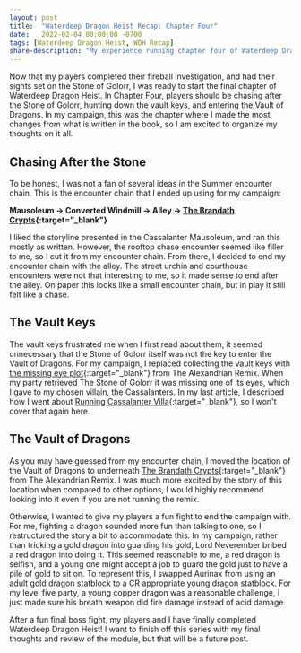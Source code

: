 ```yaml
---
layout: post
title:  "Waterdeep Dragon Heist Recap: Chapter Four"
date:   2022-02-04 00:00:00 -0700
tags: [Waterdeep Dragon Heist, WDH Recap]
share-description: "My experience running chapter four of Waterdeep Dragon Heist."
---
```


Now that my players completed their fireball investigation, and had their sights set on the Stone of Golorr, I was ready to start the final chapter of Waterdeep Dragon Heist. In Chapter Four, players should be chasing after the Stone of Golorr, hunting down the vault keys, and entering the Vault of Dragons. In my campaign, this was the chapter where I made the most changes from what is written in the book, so I am excited to organize my thoughts on it all.

## Chasing After the Stone
To be honest, I was not a fan of several ideas in the Summer encounter chain. This is the encounter chain that I ended up using for my campaign:

**Mausoleum -> Converted Windmill -> Alley -> [The Brandath Crypts](https://thealexandrian.net/wordpress/42819/roleplaying-games/dragon-heist-remix-part-6b-the-brandath-crypts){:target="_blank"}**

I liked the storyline presented in the Cassalanter Mausoleum, and ran this mostly as written. However, the rooftop chase encounter seemed like filler to me, so I cut it from my encounter chain. From there, I decided to end my encounter chain with the alley. The street urchin and courthouse encounters were not that interesting to me, so it made sense to end after the alley. On paper this looks like a small encounter chain, but in play it still felt like a chase.

## The Vault Keys
The vault keys frustrated me when I first read about them, it seemed unnecessary that the Stone of Golorr itself was not the key to enter the Vault of Dragons. For my campaign, I replaced collecting the vault keys with [the missing eye plot](https://thealexandrian.net/wordpress/41345/roleplaying-games/dragon-heist-remix-part-4-the-eyes-of-the-stone){:target="_blank"} from The Alexandrian Remix. When my party retrieved The Stone of Golorr it was missing one of its eyes, which I gave to my chosen villain, the Cassalanters. In my last article, I described how I went about [Running Cassalanter Villa](https://yetanothertyler.com/2022-01-31-wdh-cassalanter-villa/){:target="_blank"}, so I won't cover that again here.

## The Vault of Dragons
As you may have guessed from my encounter chain, I moved the location of the Vault of Dragons to underneath [The Brandath Crypts](https://thealexandrian.net/wordpress/42819/roleplaying-games/dragon-heist-remix-part-6b-the-brandath-crypts){:target="_blank"} from The Alexandrian Remix. I was much more excited by the story of this location when compared to other options, I would highly recommend looking into it even if you are not running the remix.

Otherwise, I wanted to give my players a fun fight to end the campaign with. For me, fighting a dragon sounded more fun than talking to one, so I restructured the story a bit to accommodate this. In my campaign, rather than tricking a gold dragon into guarding his gold, Lord Neverember bribed a red dragon into doing it. This seemed reasonable to me, a red dragon is selfish, and a young one might accept a job to guard the gold just to have a pile of gold to sit on. To represent this, I swapped Aurinax from using an adult gold dragon statblock to a CR appropriate young dragon statblock. For my level five party, a young copper dragon was a reasonable challenge, I just made sure his breath weapon did fire damage instead of acid damage.

After a fun final boss fight, my players and I have finally completed Waterdeep Dragon Heist! I want to finish off this series with my final thoughts and review of the module, but that will be a future post.